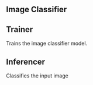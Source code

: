 Image Classifier
---------------

Trainer
-------
Trains the image classifier model.

Inferencer
----------
Classifies the input image
